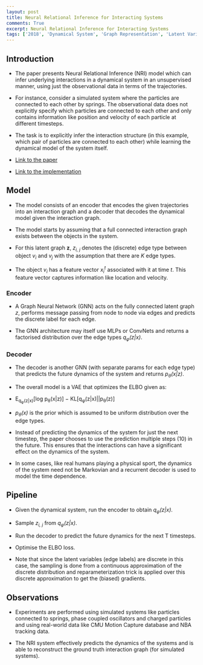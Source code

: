 ```yaml
---
layout: post
title: Neural Relational Inference for Interacting Systems
comments: True
excerpt: Neural Relational Inference for Interacting Systems
tags: ['2018', 'Dynamical System', 'Graph Representation', 'Latent Variable', 'Relational Inference', AI, Graph, GNN, VAE]
---
```


## Introduction

* The paper presents Neural Relational Inference (NRI) model which can infer underlying interactions in a dynamical system in an unsupervised manner, using just the observational data in terms of the trajectories.

* For instance, consider a simulated system where the particles are connected to each other by springs. The observational data does not explicitly specify which particles are connected to each other and only contains information like position and velocity of each particle at different timesteps.

* The task is to explicitly infer the interaction structure (in this example, which pair of particles are connected to each other) while learning the dynamical model of the system itself.

* [Link to the paper](https://arxiv.org/abs/1802.04687)

* [Link to the implementation](https://github.com/ethanfetaya/nri)

## Model

* The model consists of an encoder that encodes the given trajectories into an interaction graph and a decoder that decodes the dynamical model given the interaction graph.

* The model starts by assuming that a full connected interaction graph exists between the objects in the system.

* For this latent graph **z**, *z<sub>i, j</sub>* denotes the (discrete) edge type between object *v<sub>i</sub>* and *v<sub>j</sub>* with the assumption that there are *K* edge types.

* The object *v<sub>i</sub>* has a feature vector *x<sub>i</sub><sup>t</sup>* associated with it at time *t*. This feature vector captures information like location and velocity.

### Encoder

* A Graph Neural Network (GNN) acts on the fully connected latent graph *z*, performs message passing from node to node via edges and predicts the discrete label for each edge.

* The GNN architecture may itself use MLPs or ConvNets and returns a factorised distribution over the edge types *q<sub>&phi;</sub>(z\|x)*.

### Decoder

* The decoder is another GNN (with separate params for each edge type) that predicts the future dynamics of the system and returns *p<sub>&theta;</sub>(x\|z)*.

* The overall model is a VAE that optimizes the ELBO given as:
* E<sub>q<sub>&phi;</sub>(z\|x)</sub>[log p<sub>&theta;</sub>(x\|z)] − KL[q<sub>&phi;</sub>(z\|x)\|\|p<sub>&theta;</sub>(z)] 

* *p<sub>&theta;</sub>(x)* is the prior which is assumed to be uniform distribution over the edge types.

* Instead of predicting the dynamics of the system for just the next timestep, the paper chooses to use the prediction multiple steps (10) in the future. This ensures that the interactions can have a significant effect on the dynamics of the system.

* In some cases, like real humans playing a physical sport, the dynamics of the system need not be Markovian and a recurrent decoder is used to model the time dependence.

## Pipeline

* Given the dynamical system, run the encoder to obtain *q<sub>&phi;</sub>(z\|x)*.

* Sample *z<sub>i, j</sub>* from *q<sub>&phi;</sub>(z\|x)*.

* Run the decoder to predict the future dynamics for the next T timesteps.

* Optimise the ELBO loss.

* Note that since the latent variables (edge labels) are discrete in this case, the sampling is done from a continuous approximation of the discrete distribution and reparameterization trick is applied over this discrete approximation to get the (biased) gradients.


## Observations

* Experiments are performed using simulated systems like particles connected to springs, phase coupled oscillators and charged particles and using real-world data like CMU Motion Capture database and NBA tracking data.

* The NRI system effectively predicts the dynamics of the systems and is able to reconstruct the ground truth interaction graph (for simulated systems).